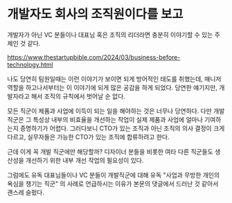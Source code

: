 # 개발자도 회사의 조직원이다를 보고 

개발자가 아닌 VC 분들이나 대표님 혹은 조직의 리더라면 충분히 이야기할 수 있는 주제인 것 같다.

https://www.thestartupbible.com/2024/03/business-before-technology.html

나도 당연히 팀원일때는 이런 이야기가 보이면 되게 방어적인 태도를 취했는데, 
매니저 역할을 하고나서부터는 이 이야기에 되게 많은 공감을 하게 되었다.
당연한 얘기지만, 개발자라고 해서 조직의 규칙에서 벗어날 순 없다.

모든 직군이 제품과 사업에 이득이 되는 일을 해야하는 것은 너무나 당연하다.
다만 개발직군은 그 특성상 내부의 비효율을 개선하는 작업이 실제 제품과 사업에 얼마나 기여하는지 증명하기가 어렵다.
그러다보니 CTO가 있는 조직과 아닌 조직의 의사 결정이 크게 다르고, 실무자들은 가능한 CTO가 있는 조직에 합류하려고 한다.

근데 이게 꼭 개발 직군에만 해당할까?
디자이너 분들을 비롯한 여타 다른 직군들도 생산성을 개선하기 위한 내부 개선 작업의 필요성이 있다.

그럼에도 유독 대표님들이나 VC 분들이 개발직군에 대해 유독 "사업과 무방한 개인의 욕심을 챙기는 직군" 의 사례로 언급하시는 이유가 본문의 댓글에서 드러난 것 같아서 괜스레 슬펐다.